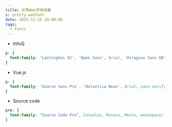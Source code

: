 ```yaml
---
title: 优秀Web字体收集
s: pretty-webfont
date: 2015-11-15 19:00:00
tags:
  - Fonts
---
```

- InfoQ

```css
p: {
  font-family: 'Lantinghei SC', 'Open Sans', Arial, 'Hiragino Sans GB', 'Microsoft YaHei', 微软雅黑, STHeiti, 'WenQuanYi Micro Hei', SimSun, Helvetica, sans-serif;
}
```
- Vue.js
```css
p: {
  font-family: 'Source Sans Pro', 'Helvetica Neue', Arial, sans-serif;
}
```

- Source code
```css
pre: {
  font-family: "Source Code Pro", Consolas, Monaco, Menlo, monospace;
}
```
